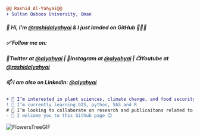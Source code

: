 <!-- COMMENTING OUT THE FOLLOWING CODE FOR REF COLOR --
```diff
- text in red
+ text in green
! text in orange
# text in gray
@@ text in purple (and bold)@@
```
END OF COMMENTS
 -->

```diff
@@ Rashid Al-Yahyai@@
+ Sultan Qaboos University, Oman
```
##### 👋 Hi, I’m [@rashidalyahyai]( https://github.com/rashidalyahyai) & I just landed on GitHub 🧑🏻‍💻
##### ✅ Follow me on: 
##### 🥏Twitter at [@alyahyai]( https://twitter.com/alyahyai) | 📸Instagram at [@alyahyai]( https://instagram.com/alyahyai) |  📺Youtube at [@rashidalyahyai]( https://Youtube.com/rashidalyahyai)
##### 📫 I am also on LinkedIn: [@alyahyai](https://om.linkedin.com/in/alyahyai)
```diff
+ 👀 I’m interested in plant sciences, climate change, and food security
! 🌱 I’m currently learning GIS, python, SAS and R
# 💞️ I’m looking to collaborate on research and publicaitons related to my interests 
- 🌴 I welcome you to this Github page 😊
```

![FlowersTreeGIF](https://user-images.githubusercontent.com/99659145/154175883-9c9bf49c-f3a8-4f21-adff-b36610ae92d7.gif)



<!---
rashidalyahyai/rashidalyahyai is a ✨ special ✨ repository because its `README.md` (this file) appears on your GitHub profile.
You can click the Preview link to take a look at your changes.
--->
